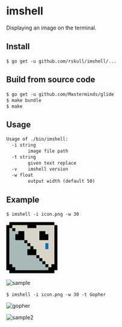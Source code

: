 # imshell

Displaying an image on the terminal.

## Install

```
$ go get -u github.com/rskull/imshell/...
```

## Build from source code

```
$ go get -u github.com/Masterminds/glide
$ make bundle
$ make
```

## Usage

```
Usage of ./bin/imshell:
  -i string
        image file path
  -t string
        given text replace
  -v    imshell version
  -w float
        output width (default 50)
```

## Example

```
$ imshell -i icon.png -w 30
```

![icon](https://github.com/rskull/imshell/blob/master/testdate/icon.png)

![sample](https://cloud.githubusercontent.com/assets/886268/19393757/142e6fb2-9271-11e6-8646-aa2f0b32bb82.png)

```
$ imshell -i icon.png -w 30 -t Gopher
```

![gopher](https://cloud.githubusercontent.com/assets/886268/19423369/ab784aec-945a-11e6-8a38-8a9a533da26e.png)

![sample2](https://cloud.githubusercontent.com/assets/886268/19423372/b134edd2-945a-11e6-9b46-a22b7483a4e8.png)

